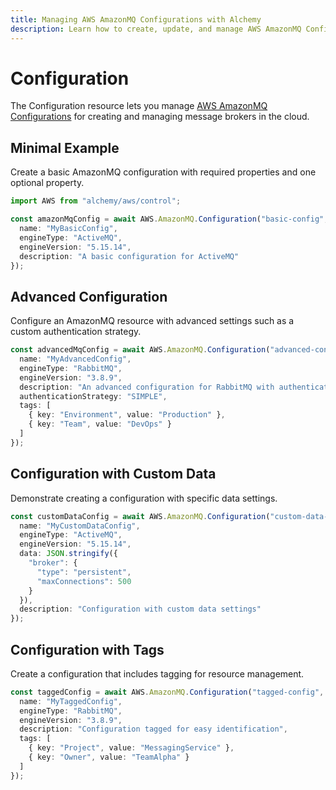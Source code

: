 ```yaml
---
title: Managing AWS AmazonMQ Configurations with Alchemy
description: Learn how to create, update, and manage AWS AmazonMQ Configurations using Alchemy Cloud Control.
---
```


# Configuration

The Configuration resource lets you manage [AWS AmazonMQ Configurations](https://docs.aws.amazon.com/amazonmq/latest/userguide/) for creating and managing message brokers in the cloud.

## Minimal Example

Create a basic AmazonMQ configuration with required properties and one optional property.

```ts
import AWS from "alchemy/aws/control";

const amazonMqConfig = await AWS.AmazonMQ.Configuration("basic-config", {
  name: "MyBasicConfig",
  engineType: "ActiveMQ",
  engineVersion: "5.15.14", 
  description: "A basic configuration for ActiveMQ"
});
```

## Advanced Configuration

Configure an AmazonMQ resource with advanced settings such as a custom authentication strategy.

```ts
const advancedMqConfig = await AWS.AmazonMQ.Configuration("advanced-config", {
  name: "MyAdvancedConfig",
  engineType: "RabbitMQ",
  engineVersion: "3.8.9",
  description: "An advanced configuration for RabbitMQ with authentication strategy",
  authenticationStrategy: "SIMPLE",
  tags: [
    { key: "Environment", value: "Production" },
    { key: "Team", value: "DevOps" }
  ]
});
```

## Configuration with Custom Data

Demonstrate creating a configuration with specific data settings.

```ts
const customDataConfig = await AWS.AmazonMQ.Configuration("custom-data-config", {
  name: "MyCustomDataConfig",
  engineType: "ActiveMQ",
  engineVersion: "5.15.14",
  data: JSON.stringify({
    "broker": {
      "type": "persistent",
      "maxConnections": 500
    }
  }),
  description: "Configuration with custom data settings"
});
```

## Configuration with Tags

Create a configuration that includes tagging for resource management.

```ts
const taggedConfig = await AWS.AmazonMQ.Configuration("tagged-config", {
  name: "MyTaggedConfig",
  engineType: "RabbitMQ",
  engineVersion: "3.8.9",
  description: "Configuration tagged for easy identification",
  tags: [
    { key: "Project", value: "MessagingService" },
    { key: "Owner", value: "TeamAlpha" }
  ]
});
```